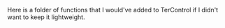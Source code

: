 Here is a folder of functions that I would've added to TerControl if I didn't want to keep it lightweight.
